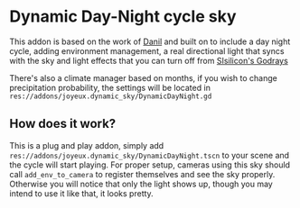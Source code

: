 
# Dynamic Day-Night cycle sky

This addon is based on the work of [Danil](https://github.com/danilw/godot-utils-and-other/tree/master/Dynamic%20sky%20and%20reflection) and built on to include a day night cycle, adding environment management, a real directional light that syncs with the sky and light effects that you can turn off from [SIsilicon's Godrays](https://github.com/SIsilicon/Godot-God-Rays-Plugin)

There's also a climate manager based on months, if you wish to change precipitation probability, the settings will be located in `res://addons/joyeux.dynamic_sky/DynamicDayNight.gd`



## How does it work?
This is a plug and play addon, simply add `res://addons/joyeux.dynamic_sky/DynamicDayNight.tscn` to your scene and the cycle will start playing. For proper setup, cameras using this sky should call `add_env_to_camera` to register themselves and see the sky properly. Otherwise you will notice that only the light shows up, though you may intend to use it like that, it looks pretty.


